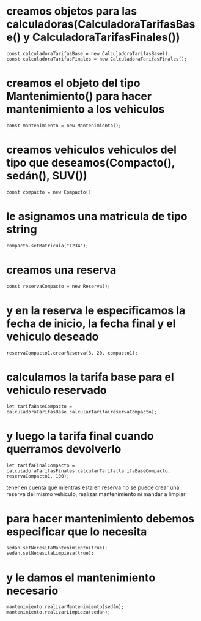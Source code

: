 # creamos objetos para las calculadoras(CalculadoraTarifasBase() y CalculadoraTarifasFinales())
    const calculadoraTarifasBase = new CalculadoraTarifasBase();
    const calculadoraTarifasFinales = new CalculadoraTarifasFinales();

# creamos el objeto del tipo Mantenimiento() para hacer mantenimiento a los vehiculos
    const mantenimiento = new Mantenimiento();  

# creamos vehiculos vehiculos del tipo que deseamos(Compacto(), sedán(), SUV())
    const compacto = new Compacto()
# le asignamos una matricula de tipo string
    compacto.setMatricula("1234");

# creamos una reserva
    const reservaCompacto = new Reserva();
# y en la reserva le especificamos la fecha de inicio, la fecha final y el vehiculo deseado
    reservaCompacto1.crearReserva(3, 20, compacto1);

# calculamos la tarifa base para el vehiculo reservado
    let tarifaBaseCompacto = calculadoraTarifasBase.calcularTarifa(reservaCompacto);
# y luego la tarifa final cuando querramos devolverlo
    let tarifaFinalCompacto = calculadoraTarifasFinales.calcularTarifa(tarifaBaseCompacto, reservaCompacto1, 100);

tener en cuenta que mientras esta en reserva no se puede crear una reserva del mismo vehiculo, realizar mantenimiento ni mandar a limpiar

# para hacer mantenimiento debemos especificar que lo necesita
    sedán.setNecesitaMantenimiento(true);
    sedán.setNecesitaLimpieza(true);
# y le damos el mantenimiento necesario
    mantenimiento.realizarMantenimiento(sedán);
    mantenimiento.realizarLimpieza(sedán);

